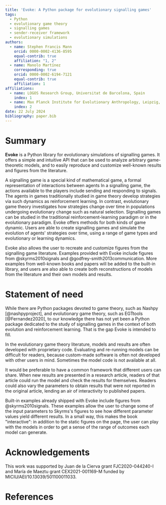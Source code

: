 ```yaml
---
title: 'Evoke: A Python package for evolutionary signalling games'
tags:
  - Python
  - evolutionary game theory
  - signalling games
  - sender-receiver framework
  - evolutionary simulations
authors:
  - name: Stephen Francis Mann
    orcid: 0000-0002-4136-8595
    equal-contrib: true
    affiliation: "1, 2"
  - name: Manolo Martínez
    corresponding: true
    orcid: 0000-0002-6194-7121
    equal-contrib: true
    affiliation: 1
affiliations:
  - name: LOGOS Research Group, Universitat de Barcelona, Spain
    index: 1
  - name: Max Planck Institute for Evolutionary Anthropology, Leipzig, Germany
    index: 2
date: 22 July 2024
bibliography: paper.bib
---
```


# Summary

**Evoke** is a Python library for evolutionary simulations of signalling games.
It offers a simple and intuitive API that can be used to analyze arbitrary game-theoretic models, and to easily reproduce and customize well-known results and figures from the literature.

A signalling game is a special kind of mathematical game, a formal representation of interactions between agents
In a signalling game, the actions available to the players include sending and responding to signals.
The agents in games traditionally studied in game theory develop strategies via such dynamics as reinforcement learning.
In contrast, evolutionary game theory investigates how strategies change over time in populations undergoing evolutionary change such as natural selection.
Signalling games can be studied in the traditional reinforcement-learning paradigm or in the evolutionary paradigm.
Evoke offers methods for both kinds of game dynamic.
Users are able to create signalling games and simulate the evolution of agents' strategies over time, using a range of game types and evolutionary or learning dynamics.

Evoke also allows the user to recreate and customize figures from the signalling game literature.
Examples provided with Evoke include figures from @skyrms2010signals and @godfrey-smith2013communication.
More examples from well-known books and papers will be added to the built-in library, and users are also able to create both reconstructions of models from the literature and their own models and results.

# Statement of need

While there are Python packages devoted to game theory, such as Nashpy [@nashpyproject], and evolutionary game theory, such as EGTtools [@Fernandez2020], to our knowledge there has not yet been a Python package dedicated to the study of signalling games in the context of both evolution and reinforcement learning.
That is the gap Evoke is intended to fill.

In the evolutionary game theory literature, models and results are often developed with proprietary code.
Evaluating and re-running models can be difficult for readers, because custom-made software is often not developed with other users in mind.
Sometimes the model code is not available at all.

It would be preferable to have a common framework that different users can share.
When new results are presented in a research article, readers of that article could run the model and check the results for themselves.
Readers could also vary the parameters to obtain results that were not reported in the original article, lending an air of interactivity to published papers.

Built-in examples already shipped with Evoke include figures from @skyrms2010signals.
These examples allow the user to change some of the input parameters to Skyrms's figures to see how different parameter values yield different results.
In a small way, this makes the book "interactive": in addition to the static figures on the page, the user can play with the models in order to get a sense of the range of outcomes each model can generate.

# Acknowledgements

This work was supported by Juan de la Cierva grant FJC2020-044240-I and María de Maeztu grant CEX2021-001169-M funded by MICIU/AEI/10.13039/501100011033.

# References